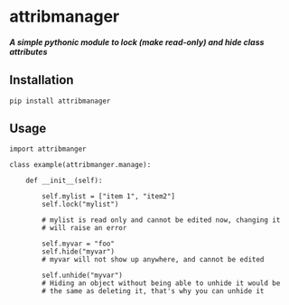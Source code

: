 # attribmanager

##### A simple pythonic module to lock (make read-only) and hide class attributes


## Installation

`pip install attribmanager`

## Usage

```
import attribmanger

class example(attribmanger.manage):

	def __init__(self):

		self.mylist = ["item 1", "item2"]
		self.lock("mylist")

		# mylist is read only and cannot be edited now, changing it
		# will raise an error
		
		self.myvar = "foo"
		self.hide("myvar")
		# myvar will not show up anywhere, and cannot be edited
		
		self.unhide("myvar")
		# Hiding an object without being able to unhide it would be
		# the same as deleting it, that's why you can unhide it
```

